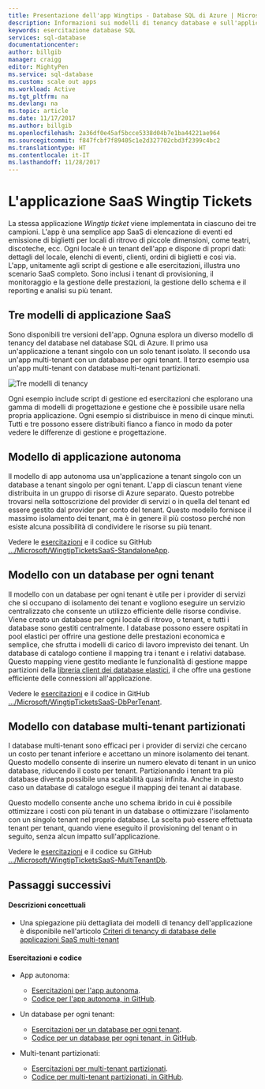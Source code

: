 ```yaml
---
title: Presentazione dell'app Wingtips - Database SQL di Azure | Microsoft Docs
description: Informazioni sui modelli di tenancy database e sull'applicazione SaaS Wingtips di esempio per il database SQL di Azure nell'ambiente cloud.
keywords: esercitazione database SQL
services: sql-database
documentationcenter: 
author: billgib
manager: craigg
editor: MightyPen
ms.service: sql-database
ms.custom: scale out apps
ms.workload: Active
ms.tgt_pltfrm: na
ms.devlang: na
ms.topic: article
ms.date: 11/17/2017
ms.author: billgib
ms.openlocfilehash: 2a36df0e45af5bcce5338d04b7e1ba44221ae964
ms.sourcegitcommit: f847fcbf7f89405c1e2d327702cbd3f2399c4bc2
ms.translationtype: HT
ms.contentlocale: it-IT
ms.lasthandoff: 11/28/2017
---
```

# <a name="the-wingtip-tickets-saas-application"></a>L'applicazione SaaS Wingtip Tickets

La stessa applicazione *Wingtip ticket* viene implementata in ciascuno dei tre campioni. L'app è una semplice app SaaS di elencazione di eventi ed emissione di biglietti per locali di ritrovo di piccole dimensioni, come teatri, discoteche, ecc. Ogni locale è un tenant dell'app e dispone di propri dati: dettagli del locale, elenchi di eventi, clienti, ordini di biglietti e così via.  L'app, unitamente agli script di gestione e alle esercitazioni, illustra uno scenario SaaS completo. Sono inclusi i tenant di provisioning, il monitoraggio e la gestione delle prestazioni, la gestione dello schema e il reporting e analisi su più tenant.

## <a name="three-saas-application-patterns"></a>Tre modelli di applicazione SaaS

Sono disponibili tre versioni dell'app. Ognuna esplora un diverso modello di tenancy del database nel database SQL di Azure.  Il primo usa un'applicazione a tenant singolo con un solo tenant isolato. Il secondo usa un'app multi-tenant con un database per ogni tenant. Il terzo esempio usa un'app multi-tenant con database multi-tenant partizionati.

![Tre modelli di tenancy][image-three-tenancy-patterns]

 Ogni esempio include script di gestione ed esercitazioni che esplorano una gamma di modelli di progettazione e gestione che è possibile usare nella propria applicazione.  Ogni esempio si distribuisce in meno di cinque minuti.  Tutti e tre possono essere distribuiti fianco a fianco in modo da poter vedere le differenze di gestione e progettazione.

## <a name="standalone-application-pattern"></a>Modello di applicazione autonoma

Il modello di app autonoma usa un'applicazione a tenant singolo con un database a tenant singolo per ogni tenant. L'app di ciascun tenant viene distribuita in un gruppo di risorse di Azure separato. Questo potrebbe trovarsi nella sottoscrizione del provider di servizi o in quella del tenant ed essere gestito dal provider per conto del tenant. Questo modello fornisce il massimo isolamento dei tenant, ma è in genere il più costoso perché non esiste alcuna possibilità di condividere le risorse su più tenant.

Vedere le [esercitazioni][docs-tutorials-for-wingtip-sa] e il codice su GitHub [.../Microsoft/WingtipTicketsSaaS-StandaloneApp][github-code-for-wingtip-sa].

## <a name="database-per-tenant-pattern"></a>Modello con un database per ogni tenant

Il modello con un database per ogni tenant è utile per i provider di servizi che si occupano di isolamento dei tenant e vogliono eseguire un servizio centralizzato che consente un utilizzo efficiente delle risorse condivise. Viene creato un database per ogni locale di ritrovo, o tenant, e tutti i database sono gestiti centralmente. I database possono essere ospitati in pool elastici per offrire una gestione delle prestazioni economica e semplice, che sfrutta i modelli di carico di lavoro imprevisto dei tenant. Un database di catalogo contiene il mapping tra i tenant e i relativi database. Questo mapping viene gestito mediante le funzionalità di gestione mappe partizioni della [libreria client dei database elastici](sql-database-elastic-database-client-library.md), il che offre una gestione efficiente delle connessioni all'applicazione.

Vedere le [esercitazioni][docs-tutorials-for-wingtip-dpt] e il codice in GitHub [.../Microsoft/WingtipTicketsSaaS-DbPerTenant][github-code-for-wingtip-dpt].

## <a name="sharded-multi-tenant-database-pattern"></a>Modello con database multi-tenant partizionati

I database multi-tenant sono efficaci per i provider di servizi che cercano un costo per tenant inferiore e accettano un minore isolamento dei tenant. Questo modello consente di inserire un numero elevato di tenant in un unico database, riducendo il costo per tenant. Partizionando i tenant tra più database diventa possibile una scalabilità quasi infinita.  Anche in questo caso un database di catalogo esegue il mapping dei tenant ai database.  

Questo modello consente anche uno schema ibrido in cui è possibile ottimizzare i costi con più tenant in un database o ottimizzare l'isolamento con un singolo tenant nel proprio database. La scelta può essere effettuata tenant per tenant, quando viene eseguito il provisioning del tenant o in seguito, senza alcun impatto sull'applicazione.

Vedere le [esercitazioni][docs-tutorials-for-wingtip-mt] e il codice su GitHub [.../Microsoft/WingtipTicketsSaaS-MultiTenantDb][github-code-for-wingtip-mt].

## <a name="next-steps"></a>Passaggi successivi

#### <a name="conceptual-descriptions"></a>Descrizioni concettuali

- Una spiegazione più dettagliata dei modelli di tenancy dell'applicazione è disponibile nell'articolo [Criteri di tenancy di database delle applicazioni SaaS multi-tenant][saas-tenancy-app-design-patterns-md]

#### <a name="tutorials-and-code"></a>Esercitazioni e codice

- App autonoma:
    - [Esercitazioni per l'app autonoma][docs-tutorials-for-wingtip-sa].
    - [Codice per l'app autonoma, in GitHub][github-code-for-wingtip-sa].

- Un database per ogni tenant:
    - [Esercitazioni per un database per ogni tenant][docs-tutorials-for-wingtip-dpt].
    - [Codice per un database per ogni tenant, in GitHub][github-code-for-wingtip-dpt].

- Multi-tenant partizionati:
    - [Esercitazioni per multi-tenant partizionati][docs-tutorials-for-wingtip-mt].
    - [Codice per multi-tenant partizionati, in GitHub][github-code-for-wingtip-mt].



<!-- Image references. -->

[image-three-tenancy-patterns]: media/saas-tenancy-welcome-wingtip-tickets-app/three-tenancy-patterns.png "Tre modelli di tenancy."

<!-- Docs.ms.com references. -->

[saas-tenancy-app-design-patterns-md]: saas-tenancy-app-design-patterns.md

<!-- WWWeb http references. -->

[docs-tutorials-for-wingtip-sa]: https://aka.ms/wingtipticketssaas-sa
[github-code-for-wingtip-sa]: https://github.com/Microsoft/WingtipTicketsSaaS-StandaloneApp

[docs-tutorials-for-wingtip-dpt]: https://aka.ms/wingtipticketssaas-dpt
[github-code-for-wingtip-dpt]: https://github.com/Microsoft/WingtipTicketsSaaS-DbPerTenant

[docs-tutorials-for-wingtip-mt]: https://aka.ms/wingtipticketssaas-mt
[github-code-for-wingtip-mt]: https://github.com/Microsoft/WingtipTicketsSaaS-MultiTenantDb

